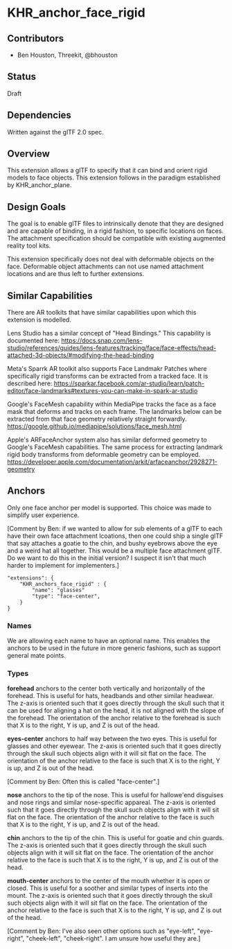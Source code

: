 # KHR_anchor_face_rigid

## Contributors

- Ben Houston, Threekit, @bhouston

## Status

Draft

## Dependencies

Written against the glTF 2.0 spec.

## Overview

This extension allows a glTF to specify that it can bind and orient rigid models to face objects.  This extension follows in the paradigm established by KHR_anchor_plane.

## Design Goals

The goal is to enable glTF files to intrinsically denote that they are designed and are capable of binding, in a rigid fashion, to specific locations on faces.  The attachment specification should be compatible with existing augmented reality tool kits.

This extension specifically does not deal with deformable objects on the face.  Deformable object attachments can not use named attachment locations and are thus left to further extensions.

## Similar Capabilities

There are AR toolkits that have similar capabilities upon which this extension is modelled.

Lens Studio has a similar concept of "Head Bindings."  This capability is documented here: https://docs.snap.com/lens-studio/references/guides/lens-features/tracking/face/face-effects/head-attached-3d-objects/#modifying-the-head-binding

Meta's Sparrk AR toolkit also supports Face Landmakr Patches where specifically rigid transforms can be extracted from a tracked face.  It is described here: https://sparkar.facebook.com/ar-studio/learn/patch-editor/face-landmarks#textures-you-can-make-in-spark-ar-studio

Google's FaceMesh capability within MediaPipe tracks the face as a face mask that deforms and tracks on each frame.  The landmarks below can be extracted from that face geometry relatively straight forwardly. https://google.github.io/mediapipe/solutions/face_mesh.html

Apple's ARFaceAnchor system also has similar deformed geometry to Google's FaceMesh capabilities.  The same process for extracting landmark rigid body transforms from deformable geometry can be employed.  https://developer.apple.com/documentation/arkit/arfaceanchor/2928271-geometry
## Anchors

Only one face anchor per model is supported.  This choice was made to simplify user experience.

[Comment by Ben: if we wanted to allow for sub elements of a glTF to each have their own face attachment lcoations, then one could ship a single glTF that say attaches a goatie to the chin, and bushy eyebrows above the eye and a weird hat all together.  This would be a multiple face attachment glTF.  Do we want to do this in the initial version?  I suspect it isn't that much harder to implement for implementers.]

```
"extensions": {
    "KHR_anchors_face_rigid" : {
        "name": "glasses"
        "type": "face-center",
    }
}
```

### Names

We are allowing each name to have an optional name.  This enables the anchors to be used in the future in more generic fashions, such as support general mate points.

### Types

**forehead** anchors to the center both vertically and horizontally of the forehead.  This is useful for hats, headbands and other similar headwear.  The z-axis is oriented such that it goes directly through the skull such that it can be used for aligning a hat on the head, it is not aligned with the slope of the forehead.  The orientation of the anchor relative to the forehead is such that X is to the right, Y is up, and Z is out of the head.

**eyes-center** anchors to half way between the two eyes.  This is useful for glasses and other eyewear.  The z-axis is oriented such that it goes directly through the skull such objects align with it will sit flat on the face.  The orientation of the anchor relative to the face is such that X is to the right, Y is up, and Z is out of the head. 

[Comment by Ben: Often this is called "face-center".]

**nose** anchors to the tip of the nose.  This is useful for hallowe'end disguises and nose rings and similar nose-specific appareal.  The z-axis is oriented such that it goes directly through the skull such objects align with it will sit flat on the face.  The orientation of the anchor relative to the face is such that X is to the right, Y is up, and Z is out of the head. 

**chin** anchors to the tip of the chin.  This is useful for goatie and chin guards.  The z-axis is oriented such that it goes directly through the skull such objects align with it will sit flat on the face.  The orientation of the anchor relative to the face is such that X is to the right, Y is up, and Z is out of the head. 

**mouth-center** anchors to the center of the mouth whether it is open or closed.  This is useful for a soother and similar types of inserts into the mount.  The z-axis is oriented such that it goes directly through the skull such objects align with it will sit flat on the face.  The orientation of the anchor relative to the face is such that X is to the right, Y is up, and Z is out of the head.

[Comment by Ben: I've also seen other options such as "eye-left", "eye-right", "cheek-left", "cheek-right".  I am unsure how useful they are.]

